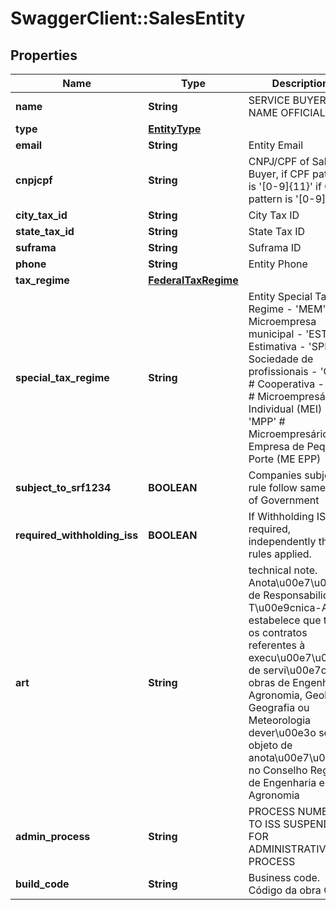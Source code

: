 # SwaggerClient::SalesEntity

## Properties
Name | Type | Description | Notes
------------ | ------------- | ------------- | -------------
**name** | **String** | SERVICE BUYER NAME OFFICIAL | [optional] 
**type** | [**EntityType**](EntityType.md) |  | 
**email** | **String** | Entity Email | [optional] 
**cnpjcpf** | **String** | CNPJ/CPF of Sales Buyer, if CPF pattern is &#39;[0-9]{11}&#39; if CNPJ pattern is &#39;[0-9]{14}&#39; | [optional] 
**city_tax_id** | **String** | City Tax ID | [optional] 
**state_tax_id** | **String** | State Tax ID | [optional] 
**suframa** | **String** | Suframa ID | [optional] 
**phone** | **String** | Entity Phone | [optional] 
**tax_regime** | [**FederalTaxRegime**](FederalTaxRegime.md) |  | 
**special_tax_regime** | **String** | Entity Special Tax Regime  - &#39;MEM&#39; # Microempresa municipal - &#39;EST&#39; # Estimativa - &#39;SPR&#39; # Sociedade de profissionais - &#39;COP&#39; # Cooperativa - &#39;MEI&#39; # Microempresário Individual (MEI) - &#39;MPP&#39; # Microempresário e Empresa de Pequeno Porte (ME EPP)  | [optional] 
**subject_to_srf1234** | **BOOLEAN** | Companies subject to rule follow same rule of Government | [optional] 
**required_withholding_iss** | **BOOLEAN** | If Withholding ISS is required, independently the rules applied. | [optional] 
**art** | **String** | technical note. Anota\\u00e7\\u00e3o de Responsabilidade T\\u00e9cnica-ART, estabelece que todos os contratos referentes à  execu\\u00e7\\u00e3o de servi\\u00e7os ou obras de Engenharia, Agronomia, Geologia, Geografia ou Meteorologia dever\\u00e3o ser objeto de anota\\u00e7\\u00e3o no Conselho Regional de Engenharia e Agronomia | [optional] 
**admin_process** | **String** | PROCESS NUMBER TO ISS SUSPENDED FOR ADMINISTRATIVE PROCESS | [optional] 
**build_code** | **String** | Business code. Código da obra OBRA | [optional] 


